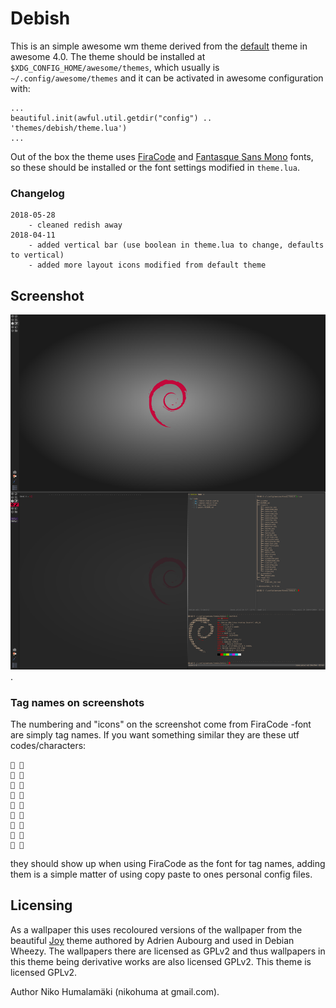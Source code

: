 # Debish #

This is an simple awesome wm theme derived from the
[default](https://github.com/awesomeWM/awesome/blob/v4.0/themes/default/theme.lua)
theme in awesome 4.0. The theme should be installed at
`$XDG_CONFIG_HOME/awesome/themes`, which usually is `~/.config/awesome/themes`
and it can be activated in awesome configuration with:

```
...
beautiful.init(awful.util.getdir("config") .. 'themes/debish/theme.lua')
...
```

Out of the box the theme uses [FiraCode](https://github.com/tonsky/FiraCode)
and [Fantasque Sans Mono](https://github.com/belluzj/fantasque-sans) fonts, so
these should be installed or the font settings modified in `theme.lua`.

### Changelog ###

```
2018-05-28
    - cleaned redish away
2018-04-11
    - added vertical bar (use boolean in theme.lua to change, defaults to vertical)
    - added more layout icons modified from default theme
```

## Screenshot ##

![Debish](screenshots/debish.png "Debish clean and busy.").

### Tag names on screenshots ###

The numbering and "icons" on the screenshot come from FiraCode -font are simply
tag names. If you want something similar they are these utf codes/characters:

```
➊ 
➋ 
➌ 
➍ 
➎ 
➏ 
➎ 
➑ 
➒ 
```

they should show up when using FiraCode as the font for tag names, adding them
is a simple matter of using copy paste to ones personal config files.

## Licensing ##

As a wallpaper this uses recoloured versions of the wallpaper from the beautiful
[Joy](https://wiki.debian.org/DebianArt/Themes/Joy) theme authored by Adrien
Aubourg and used in Debian Wheezy. The wallpapers there are licensed as GPLv2
and thus wallpapers in this theme being derivative works are also licensed
GPLv2. This theme is licensed GPLv2.

Author Niko Humalamäki (nikohuma at gmail.com).

